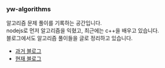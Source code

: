 ### yw-algorithms

알고리즘 문제 풀이를 기록하는 공간입니다.
</br>
nodejs로 먼저 알고리즘을 익혔고, 최근에는 c++을 배우고 있습니다.
</br>
블로그에서도 알고리즘 풀이들을 글로 정리하고 있습니다.
</br>

- [과거 블로그](https://velog.io/@wejaan/series/algorithms-and-data-structures)</br>
- [현재 블로그](https://www.augustarchives.kr/algorithms)
